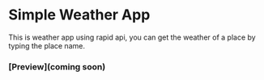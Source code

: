 # Simple Weather App

This is weather app using rapid api, you can get the weather of a place by typing the place name.

### [Preview](coming soon)
